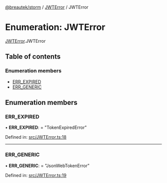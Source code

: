 [@breautek/storm](../README.md) / [JWTError](../modules/jwterror.md) / JWTError

# Enumeration: JWTError

[JWTError](../modules/jwterror.md).JWTError

## Table of contents

### Enumeration members

- [ERR\_EXPIRED](jwterror.jwterror-1.md#err_expired)
- [ERR\_GENERIC](jwterror.jwterror-1.md#err_generic)

## Enumeration members

### ERR\_EXPIRED

• **ERR\_EXPIRED**: = "TokenExpiredError"

Defined in: [src/JWTError.ts:18](https://github.com/breautek/storm/blob/aa67083/src/JWTError.ts#L18)

___

### ERR\_GENERIC

• **ERR\_GENERIC**: = "JsonWebTokenError"

Defined in: [src/JWTError.ts:19](https://github.com/breautek/storm/blob/aa67083/src/JWTError.ts#L19)
